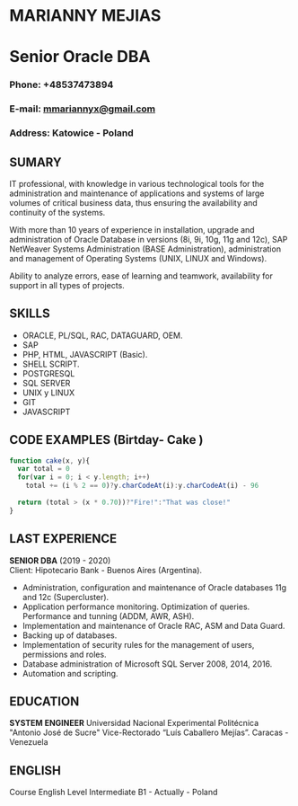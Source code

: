 # MARIANNY MEJIAS  
# Senior Oracle DBA

### Phone: +48537473894
### E-mail: mmariannyx@gmail.com
### Address: Katowice - Poland 

## SUMARY
IT professional, with knowledge in various technological tools for the administration and maintenance of applications and systems of large volumes of critical business data, thus ensuring the availability and continuity of the systems.

With more than 10 years of experience in installation, upgrade and administration of Oracle Database in versions (8i, 9i, 10g, 11g and 12c), SAP NetWeaver Systems Administration (BASE Administration), administration and management of Operating Systems (UNIX, LINUX and Windows).

Ability to analyze errors, ease of learning and teamwork, availability for support in all types of projects.

## SKILLS

* ORACLE, PL/SQL, RAC, DATAGUARD, OEM.
* SAP
* PHP, HTML, JAVASCRIPT (Basic).
* SHELL SCRIPT.
* POSTGRESQL
* SQL SERVER
* UNIX y LINUX
* GIT
* JAVASCRIPT

## CODE EXAMPLES (Birtday- Cake )

```javascript
function cake(x, y){
  var total = 0
  for(var i = 0; i < y.length; i++)
    total += (i % 2 == 0)?y.charCodeAt(i):y.charCodeAt(i) - 96
  
  return (total > (x * 0.70))?"Fire!":"That was close!"
}
```
## LAST EXPERIENCE

**SENIOR DBA** (2019 - 2020)  
Client: Hipotecario Bank - Buenos Aires (Argentina).

* Administration, configuration and maintenance of Oracle databases 11g and 12c (Supercluster).
* Application performance monitoring. Optimization of queries. Performance and tunning (ADDM, AWR, ASH).
* Implementation and maintenance of Oracle RAC, ASM and Data Guard.
* Backing up of databases.
* Implementation of security rules for the management of users, permissions and roles.
* Database administration of Microsoft SQL Server 2008, 2014, 2016.
* Automation and scripting.

## EDUCATION

**SYSTEM ENGINEER**
Universidad Nacional Experimental Politécnica "Antonio José de Sucre" Vice-Rectorado “Luís Caballero Mejías”. 
Caracas - Venezuela

## ENGLISH

Course English Level Intermediate B1 - Actually - Poland 
